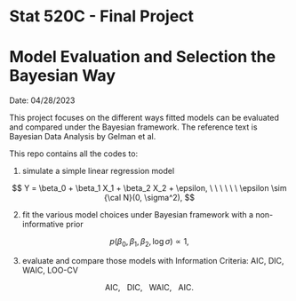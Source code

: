 # Stat 520C - Final Project

# Model Evaluation and Selection the Bayesian Way

Date: 04/28/2023

This project focuses on the different ways fitted models can be evaluated and compared under the Bayesian framework. The reference text is Bayesian Data Analysis by Gelman et al.

This repo contains all the codes to:

1.  simulate a simple linear regression model 

$$
  Y = \beta_0 + \beta_1 X_1 + \beta_2 X_2 + \epsilon, 
  \ \ \ \ \ \ 
  \epsilon \sim {\cal N}(0, \sigma^2),
$$

2.  fit the various model choices under Bayesian framework with a non-informative prior

$$
  p(\beta_0, \beta_1, \beta_2, \log \sigma) \propto 1,
$$


3.  evaluate and compare those models with Information Criteria: AIC, DIC, WAIC, LOO-CV

$$
  \text{AIC,} \ \ \ 
  \text{DIC,} \ \ \ 
  \text{WAIC,} \ \ \ 
  \text{AIC.}
$$


